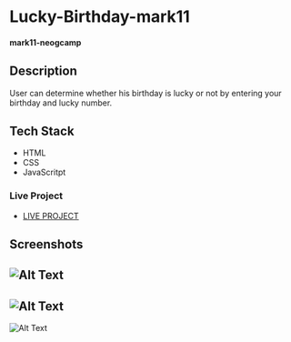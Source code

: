 # Lucky-Birthday-mark11
#### mark11-neogcamp

## Description
User can determine whether his birthday is lucky or not by entering your birthday and lucky number.

## Tech Stack
- HTML
- CSS
- JavaScritpt
### Live Project
* [LIVE PROJECT](https://check-lucky-birthday.netlify.app/)


## Screenshots

![Alt Text](https://dev-to-uploads.s3.amazonaws.com/uploads/articles/oag1xvdg163bwc8dd1ci.png)
---
![Alt Text](https://dev-to-uploads.s3.amazonaws.com/uploads/articles/obto2clf0jpmp2k9c4ac.png)
---
![Alt Text](https://dev-to-uploads.s3.amazonaws.com/uploads/articles/etoournqk20op9iz3azd.png)
